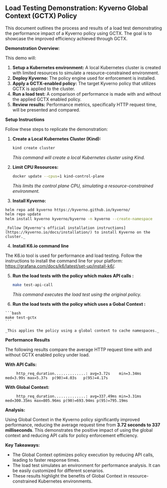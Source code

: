 ## Load Testing Demonstration: Kyverno Global Context (GCTX) Policy

This document outlines the process and results of a load test demonstrating the performance impact of a Kyverno policy using GCTX. The goal is to showcase the improved efficiency achieved through GCTX.

**Demonstration Overview:**

This demo will:

1. **Setup a Kubernetes environment:** A local Kubernetes cluster is created with limited resources to simulate a resource-constrained environment.
2. **Deploy Kyverno:** The policy engine used for enforcement is installed.
3. **Apply a GCTX-enabled policy:** The target Kyverno policy that utilizes GCTX is applied to the cluster.
4. **Run a load test:** A comparison of performance is made with and without the applied GCTX enabled policy.
5. **Review results:** Performance metrics, specifically HTTP request time, will be presented and compared.

**Setup Instructions**

Follow these steps to replicate the demonstration:

1.  **Create a Local Kubernetes Cluster (Kind):**

    ```bash
    kind create cluster
    ```

    _This command will create a local Kubernetes cluster using Kind._

2.  **Limit CPU Resources:**

    ```bash
    docker update --cpus=1 kind-control-plane
    ```

    _This limits the control plane CPU, simulating a resource-constrained environment._

3.  **Install Kyverno:**
   
   ```sh
   helm repo add kyverno https://kyverno.github.io/kyverno/
   helm repo update
   helm install kyverno kyverno/kyverno -n kyverno --create-namespace
   ```

    _Follow [Kyverno's official installation instructions](https://kyverno.io/docs/installation/) to install Kyverno on the cluster._

4. **Install K6.io command line**

The K6.io tool is used for performance and load testing. Follow the instructions to install the command line for your platform: https://grafana.com/docs/k6/latest/set-up/install-k6/.

5.  **Run the load tests with the policy which makes API calls :**

    ```bash
    make test-api-call
    ```

    _This command executes the load test using the original policy._

6.   **Run the load tests with the policy which uses a Gobal Context :**
 
    ```bash
    make test-gctx
    ```

    _This applies the policy using a global context to cache namespaces._


**Performance Results**

The following results compare the average HTTP request time with and without GCTX enabled policy under load.

**With API Calls:**

```
     http_req_duration..............: avg=3.72s    min=3.34ms med=3.99s max=5.37s  p(90)=4.03s   p(95)=4.17s
```

**With Global Context:**

```
     http_req_duration..............: avg=337.49ms min=3.31ms med=300.35ms max=805.96ms p(90)=693.94ms p(95)=795.19ms
```

**Analysis:**

Using Global Context in the Kyverno policy significantly improved performance, reducing the average request time from **3.72 seconds to 337 milliseconds**. This demonstrates the positive impact of using the global context and reducing API calls for policy enforcement efficiency.

**Key Takeaways:**

- The Global Context optimizes policy execution by reducing API calls, leading to faster response times.
- The load test simulates an environment for performance analysis. It can be easily customized for different scenarios.
- These results highlight the benefits of Global Context in resource-constrained Kubernetes environments.
